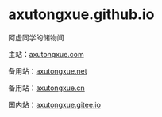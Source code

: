 # axutongxue.github.io
阿虚同学的储物间

主站：[axutongxue.com](https://axutongxue.com/) 

备用站：[axutongxue.net](https://axutongxue.net/)

备用站：[axutongxue.cn](https://www.axutongxue.net/) 

国内站：[axutongxue.gitee.io](https://axutongxue.gitee.io)
